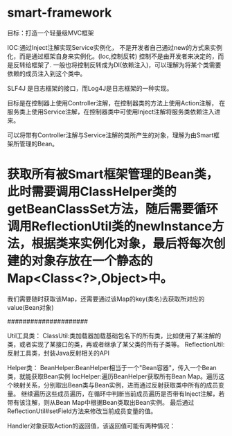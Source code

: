 # smart-framework

目标：打造一个轻量级MVC框架

IOC:通过Inject注解实现Service实例化，
不是开发者自己通过new的方式来实例化，而是通过框架自身来实例化。(Ioc,控制反转)
控制不是由开发者来决定的，而是反转给框架了.
一般也将控制反转成为DI(依赖注入)，可以理解为将某个类需要依赖的成员注入到这个类中。

SLF4J 是日志框架的接口，而Log4J是日志框架的一种实现。

目标是在控制器上使用Controller注解，在控制器类的方法上使用Action注解，
在服务类上使用Service注解，在控制器类中可使用Inject注解将服务类依赖注入进来。

可以将带有Controller注解与Service注解的类所产生的对象，理解为由Smart框架所管理的Bean。

# 获取所有被Smart框架管理的Bean类，此时需要调用ClassHelper类的getBeanClassSet方法，随后需要循环调用ReflectionUtil类的newInstance方法，根据类来实例化对象，最后将每次创建的对象存放在一个静态的Map<Class<?>,Object>中。
我们需要随时获取该Map，还需要通过该Map的key(类名)去获取所对应的value(Bean对象)

#####################

Util工具类：
ClassUtil:类加载器加载基础包名下的所有类，比如使用了某注解的类，或者实现了某接口的类，再或者继承了某父类的所有子类等。
ReflectionUtil:反射工具类，封装Java反射相关的API


Helper类：
BeanHelper:BeanHelper相当于一个"Bean容器"，传入一个Bean类，就能获取Bean实例
IocHelper:遍历BeanHelper获取所有Bean Map。遍历这个映射关系，分别取出Bean类与Bean实例，进而通过反射获取类中所有的成员变量。
继续遍历这些成员遍历，在循环中判断当前成员遍历是否带有Inject注解，若带有该注解，则从Bean Map中根据Bean类取出Bean实例。
最后通过ReflectionUtil#setField方法来修改当前成员变量的值。

Handler对象获取Action的返回值，该返回值可能有两种情况：
